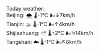 Today weather:  
Beijing: 🌨  🌡️-1°C 🌬️↓7km/h  
Tianjin: 🌫  🌡️-1°C 🌬️↑4km/h  
Shijiazhuang: ⛅️  🌡️+2°C 🌬️↘14km/h  
Tangshan: ☁️   🌡️-1°C 🌬️↖8km/h  
